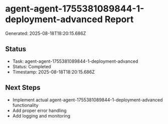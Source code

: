 # agent-agent-1755381089844-1-deployment-advanced Report

Generated: 2025-08-18T18:20:15.686Z

## Status
- Task: agent-agent-1755381089844-1-deployment-advanced
- Status: Completed
- Timestamp: 2025-08-18T18:20:15.686Z

## Next Steps
- Implement actual agent-agent-1755381089844-1-deployment-advanced functionality
- Add proper error handling
- Add logging and monitoring
